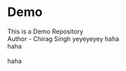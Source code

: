# Demo
This is a Demo Repository
<br>
Author - Chirag Singh
yeyeyeyey
haha
<br>
haha
<br>
<br>
haha
